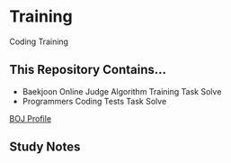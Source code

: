 # Training
Coding Training

## This Repository Contains...
 * Baekjoon Online Judge Algorithm Training Task Solve  
 * Programmers Coding Tests Task Solve

[BOJ Profile](https://www.acmicpc.net/user/belline0124)  

## Study Notes